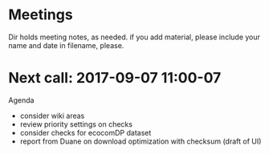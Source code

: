 # Meetings

Dir holds meeting notes, as needed. if you add material, please include your name and date in filename, please. 

# Next call: 2017-09-07 11:00-07
Agenda
* consider wiki areas
* review priority settings on checks
* consider checks for ecocomDP dataset
* report from Duane on download optimization with checksum (draft of UI)
